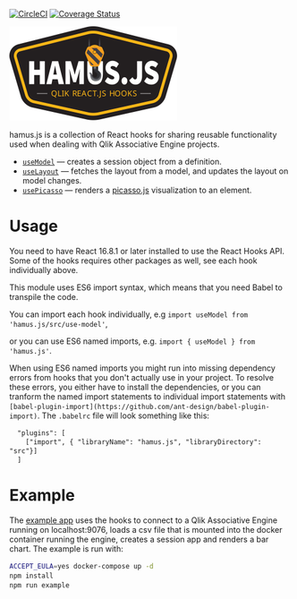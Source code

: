 [![CircleCI](https://circleci.com/gh/qlik-oss/hamus.js/tree/master.svg?style=svg)](https://circleci.com/gh/qlik-oss/hamus.js/tree/master)
[![Coverage Status](https://coveralls.io/repos/github/qlik-oss/hamus.js/badge.svg?branch=master)](https://coveralls.io/github/qlik-oss/hamus.js?branch=master)

<img src="./hamus_js.svg" alt="corectl" width="300"/>

hamus.js is a collection of React hooks for sharing reusable functionality used when
dealing with Qlik Associative Engine projects.

- [`useModel`](./docs/useModel.md) &mdash; creates a session object from a definition.
- [`useLayout`](./docs/useLayout.md) &mdash; fetches the layout from a model, and updates the layout on model changes.
- [`usePicasso`](./docs/usePicasso.md) &mdash; renders a [picasso.js](https://github.com/qlik-oss/picasso.js) visualization to an element.

# Usage

You need to have React 16.8.1 or later installed to use the React Hooks API. Some of the hooks requires other packages as well,
see each hook individually above.

This module uses ES6 import syntax, which means that you need Babel to transpile the code.

You can import each hook individually, e.g `import useModel from 'hamus.js/src/use-model'`,

or you can use ES6 named imports, e.g. `import { useModel } from 'hamus.js'`.

When using ES6 named imports you might run into missing dependency errors from hooks that you don't actually use in your project.
To resolve these errors, you either have to install the dependencies, or you can tranform the named import statements to individual
import statements with `[babel-plugin-import](https://github.com/ant-design/babel-plugin-import)`. The `.babelrc` file will look something
like this:

```
  "plugins": [
    ["import", { "libraryName": "hamus.js", "libraryDirectory": "src"}] 
  ]
  ```

# Example

The [example app](./example/) uses the hooks to connect to a Qlik Associative Engine running on localhost:9076, loads a csv file that is mounted into the docker container running the engine, creates a session app and renders a bar chart. The example is run with:
```bash
ACCEPT_EULA=yes docker-compose up -d
npm install
npm run example
```
